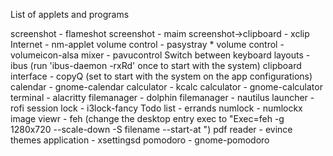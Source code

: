 List of applets and programs

screenshot - flameshot
screenshot - maim 
screenshot->clipboard - xclip 
Internet - nm-applet
volume control - pasystray *
volume control - volumeicon-alsa
mixer - pavucontrol
Switch between keyboard layouts - ibus (run 'ibus-daemon -rxRd' once to start with the system)
clipboard interface - copyQ (set to start with the system on the app configurations)
calendar - gnome-calendar
calculator - kcalc
calculator - gnome-calculator
terminal - alacritty
filemanager - dolphin
filemanager - nautilus
launcher - rofi
session lock - i3lock-fancy
Todo list - errands
numlock - numlockx
image viewr - feh (change the desktop entry exec to "Exec=feh -g 1280x720 --scale-down -S filename --start-at ")
pdf reader - evince
themes application - xsettingsd
pomodoro - gnome-pomodoro

